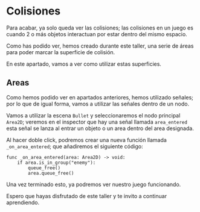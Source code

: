 # Colisiones

Para acabar, ya solo queda ver las colisiones; las colisiones en un juego es cuando 2 o más objetos interactuan por estar dentro del mismo espacio.

Como has podido ver, hemos creado durante este taller, una serie de áreas para poder marcar la superficie de colisión.

En este apartado, vamos a ver como utilizar estas superficies.

## Areas

Como hemos podido ver en apartados anteriores, hemos utilizado señales; por lo que de igual forma, vamos a utilizar las señales dentro de un nodo.

Vamos a utilizar la escena ```Bullet``` y seleccionaremos el nodo principal ```Area2D```; veremos en el inspector que hay una señal llamada ```area_entered``` esta señal se lanza al entrar un objeto o un area dentro del area designada. 

Al hacer doble click, podremos crear una nueva función llamada ```_on_area_entered```; que añadiremos el siguiente código:

```gdscript
func _on_area_entered(area: Area2D) -> void:
	if area.is_in_group("enemy"):
		queue_free()
		area.queue_free()
```

Una vez terminado esto, ya podremos ver nuestro juego funcionando.

Espero que hayas disfrutado de este taller y te invito a continuar aprendiendo.